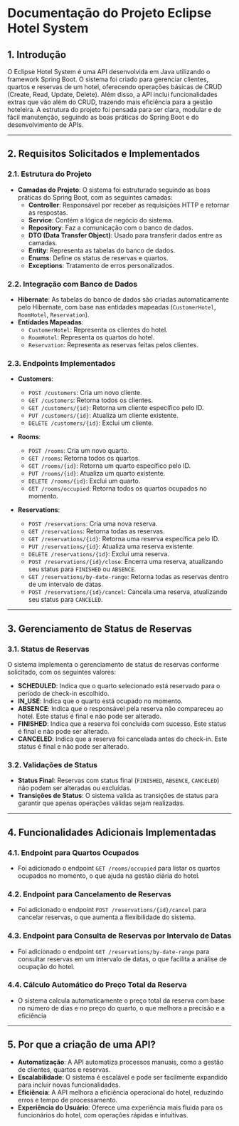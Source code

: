 # Documentação do Projeto Eclipse Hotel System

## 1. Introdução
O Eclipse Hotel System é uma API desenvolvida em Java utilizando o framework Spring Boot. O sistema foi criado para gerenciar clientes, quartos e reservas de um hotel, oferecendo operações básicas de CRUD (Create, Read, Update, Delete). Além disso, a API inclui funcionalidades extras que vão além do CRUD, trazendo mais eficiência para a gestão hoteleira.
A estrutura do projeto foi pensada para ser clara, modular e de fácil manutenção, seguindo as boas práticas do Spring Boot e do desenvolvimento de APIs.

---

## 2. Requisitos Solicitados e Implementados

### 2.1. Estrutura do Projeto
- **Camadas do Projeto**: O sistema foi estruturado seguindo as boas práticas do Spring Boot, com as seguintes camadas:
  - **Controller**: Responsável por receber as requisições HTTP e retornar as respostas.
  - **Service**: Contém a lógica de negócio do sistema.
  - **Repository**: Faz a comunicação com o banco de dados.
  - **DTO (Data Transfer Object)**: Usado para transferir dados entre as camadas.
  - **Entity**: Representa as tabelas do banco de dados.
  - **Enums**: Define os status de reservas e quartos.
  - **Exceptions**: Tratamento de erros personalizados.

### 2.2. Integração com Banco de Dados
- **Hibernate**: As tabelas do banco de dados são criadas automaticamente pelo Hibernate, com base nas entidades mapeadas (`CustomerHotel`, `RoomHotel`, `Reservation`).
- **Entidades Mapeadas**:
  - `CustomerHotel`: Representa os clientes do hotel.
  - `RoomHotel`: Representa os quartos do hotel.
  - `Reservation`: Representa as reservas feitas pelos clientes.

### 2.3. Endpoints Implementados
- **Customers**:
  - `POST /customers`: Cria um novo cliente.
  - `GET /customers`: Retorna todos os clientes.
  - `GET /customers/{id}`: Retorna um cliente específico pelo ID.
  - `PUT /customers/{id}`: Atualiza um cliente existente.
  - `DELETE /customers/{id}`: Exclui um cliente.

- **Rooms**:
  - `POST /rooms`: Cria um novo quarto.
  - `GET /rooms`: Retorna todos os quartos.
  - `GET /rooms/{id}`: Retorna um quarto específico pelo ID.
  - `PUT /rooms/{id}`: Atualiza um quarto existente.
  - `DELETE /rooms/{id}`: Exclui um quarto.
  - `GET /rooms/occupied`: Retorna todos os quartos ocupados no momento.

- **Reservations**:
  - `POST /reservations`: Cria uma nova reserva.
  - `GET /reservations`: Retorna todas as reservas.
  - `GET /reservations/{id}`: Retorna uma reserva específica pelo ID.
  - `PUT /reservations/{id}`: Atualiza uma reserva existente.
  - `DELETE /reservations/{id}`: Exclui uma reserva.
  - `POST /reservations/{id}/close`: Encerra uma reserva, atualizando seu status para `FINISHED` ou `ABSENCE`.
  - `GET /reservations/by-date-range`: Retorna todas as reservas dentro de um intervalo de datas.
  - `POST /reservations/{id}/cancel`: Cancela uma reserva, atualizando seu status para `CANCELED`.

---

## 3. Gerenciamento de Status de Reservas

### 3.1. Status de Reservas
O sistema implementa o gerenciamento de status de reservas conforme solicitado, com os seguintes valores:

- **SCHEDULED**: Indica que o quarto selecionado está reservado para o período de check-in escolhido.
- **IN_USE**: Indica que o quarto está ocupado no momento.
- **ABSENCE**: Indica que o responsável pela reserva não compareceu ao hotel. Este status é final e não pode ser alterado.
- **FINISHED**: Indica que a reserva foi concluída com sucesso. Este status é final e não pode ser alterado.
- **CANCELED**: Indica que a reserva foi cancelada antes do check-in. Este status é final e não pode ser alterado.

### 3.2. Validações de Status
- **Status Final**: Reservas com status final (`FINISHED`, `ABSENCE`, `CANCELED`) não podem ser alteradas ou excluídas.
- **Transições de Status**: O sistema valida as transições de status para garantir que apenas operações válidas sejam realizadas.

---

## 4. Funcionalidades Adicionais Implementadas

### 4.1. Endpoint para Quartos Ocupados
- Foi adicionado o endpoint `GET /rooms/occupied` para listar os quartos ocupados no momento, o que ajuda na gestão diária do hotel.

### 4.2. Endpoint para Cancelamento de Reservas
- Foi adicionado o endpoint `POST /reservations/{id}/cancel` para cancelar reservas, o que aumenta a flexibilidade do sistema.

### 4.3. Endpoint para Consulta de Reservas por Intervalo de Datas
- Foi adicionado o endpoint `GET /reservations/by-date-range` para consultar reservas em um intervalo de datas, o que facilita a análise de ocupação do hotel.

### 4.4. Cálculo Automático do Preço Total da Reserva
- O sistema calcula automaticamente o preço total da reserva com base no número de dias e no preço do quarto, o que melhora a precisão e a eficiência

---

## 5. Por que a criação de uma API?
- **Automatização**: A API automatiza processos manuais, como a gestão de clientes, quartos e reservas.
- **Escalabilidade**: O sistema é escalável e pode ser facilmente expandido para incluir novas funcionalidades.
- **Eficiência**: A API melhora a eficiência operacional do hotel, reduzindo erros e tempo de processamento.
- **Experiência do Usuário**: Oferece uma experiência mais fluida para os funcionários do hotel, com operações rápidas e intuitivas.
